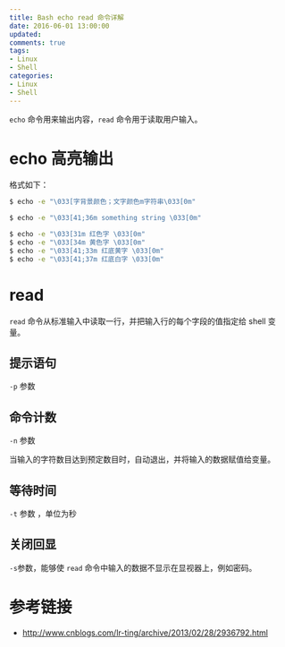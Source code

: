 ```yaml
---
title: Bash echo read 命令详解
date: 2016-06-01 13:00:00
updated:
comments: true
tags:
- Linux
- Shell
categories:
- Linux
- Shell
---
```


`echo` 命令用来输出内容，`read` 命令用于读取用户输入。

<!--more-->

# echo 高亮输出

格式如下：

```bash
$ echo -e "\033[字背景颜色；文字颜色m字符串\033[0m"

$ echo -e "\033[41;36m something string \033[0m"

$ echo -e "\033[31m 红色字 \033[0m"
$ echo -e "\033[34m 黄色字 \033[0m"
$ echo -e "\033[41;33m 红底黄字 \033[0m"
$ echo -e "\033[41;37m 红底白字 \033[0m"
```

# read

`read` 命令从标准输入中读取一行，并把输入行的每个字段的值指定给 shell 变量。

## 提示语句

`-p` 参数

## 命令计数

`-n` 参数

当输入的字符数目达到预定数目时，自动退出，并将输入的数据赋值给变量。

## 等待时间

`-t` 参数 ，单位为秒

## 关闭回显

`-s`参数，能够使 `read` 命令中输入的数据不显示在显视器上，例如密码。

# 参考链接

* http://www.cnblogs.com/lr-ting/archive/2013/02/28/2936792.html
